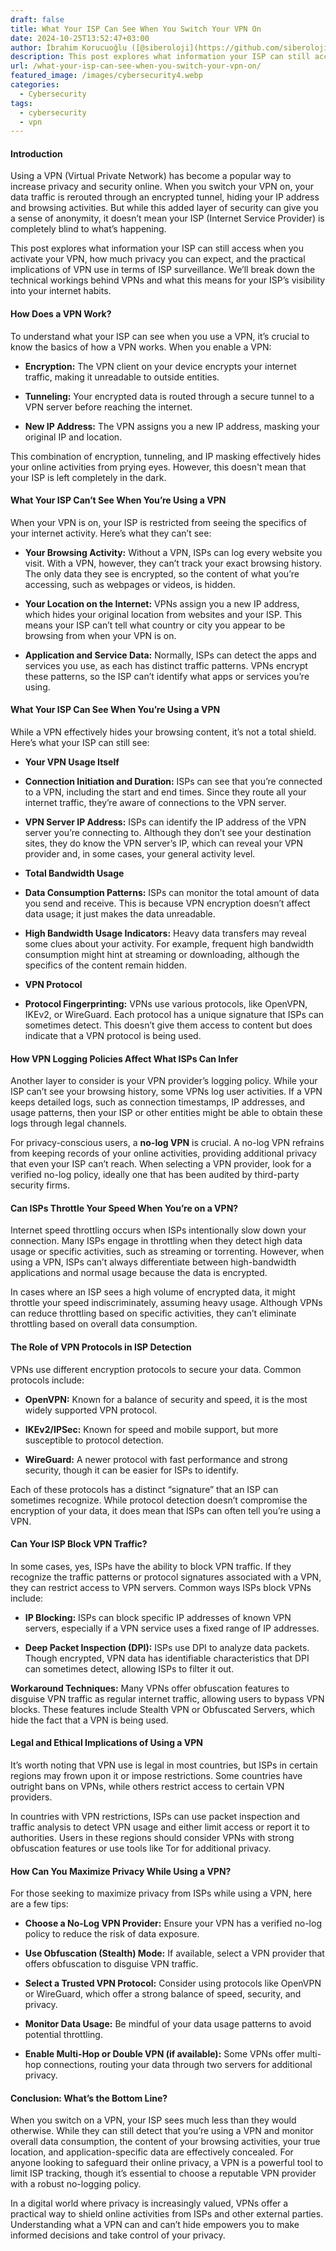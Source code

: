 ```yaml
---
draft: false
title: What Your ISP Can See When You Switch Your VPN On
date: 2024-10-25T13:52:47+03:00
author: İbrahim Korucuoğlu ([@siberoloji](https://github.com/siberoloji))
description: This post explores what information your ISP can still access when you activate your VPN, how much privacy you can expect, and the practical implications of VPN use in terms of ISP surveillance.
url: /what-your-isp-can-see-when-you-switch-your-vpn-on/
featured_image: /images/cybersecurity4.webp
categories:
  - Cybersecurity
tags:
  - cybersecurity
  - vpn
---
```


#### Introduction



Using a VPN (Virtual Private Network) has become a popular way to increase privacy and security online. When you switch your VPN on, your data traffic is rerouted through an encrypted tunnel, hiding your IP address and browsing activities. But while this added layer of security can give you a sense of anonymity, it doesn’t mean your ISP (Internet Service Provider) is completely blind to what’s happening.



This post explores what information your ISP can still access when you activate your VPN, how much privacy you can expect, and the practical implications of VPN use in terms of ISP surveillance. We’ll break down the technical workings behind VPNs and what this means for your ISP’s visibility into your internet habits.




#### How Does a VPN Work?



To understand what your ISP can see when you use a VPN, it’s crucial to know the basics of how a VPN works. When you enable a VPN:


* **Encryption:** The VPN client on your device encrypts your internet traffic, making it unreadable to outside entities.

* **Tunneling:** Your encrypted data is routed through a secure tunnel to a VPN server before reaching the internet.

* **New IP Address:** The VPN assigns you a new IP address, masking your original IP and location.




This combination of encryption, tunneling, and IP masking effectively hides your online activities from prying eyes. However, this doesn't mean that your ISP is left completely in the dark.




#### What Your ISP Can’t See When You’re Using a VPN



When your VPN is on, your ISP is restricted from seeing the specifics of your internet activity. Here’s what they can’t see:


* **Your Browsing Activity:** Without a VPN, ISPs can log every website you visit. With a VPN, however, they can’t track your exact browsing history. The only data they see is encrypted, so the content of what you’re accessing, such as webpages or videos, is hidden.

* **Your Location on the Internet:** VPNs assign you a new IP address, which hides your original location from websites and your ISP. This means your ISP can’t tell what country or city you appear to be browsing from when your VPN is on.

* **Application and Service Data:** Normally, ISPs can detect the apps and services you use, as each has distinct traffic patterns. VPNs encrypt these patterns, so the ISP can’t identify what apps or services you’re using.
#### What Your ISP **Can** See When You’re Using a VPN



While a VPN effectively hides your browsing content, it’s not a total shield. Here’s what your ISP can still see:


* **Your VPN Usage Itself**



* **Connection Initiation and Duration:** ISPs can see that you’re connected to a VPN, including the start and end times. Since they route all your internet traffic, they’re aware of connections to the VPN server.

* **VPN Server IP Address:** ISPs can identify the IP address of the VPN server you’re connecting to. Although they don’t see your destination sites, they do know the VPN server’s IP, which can reveal your VPN provider and, in some cases, your general activity level.



* **Total Bandwidth Usage**



* **Data Consumption Patterns:** ISPs can monitor the total amount of data you send and receive. This is because VPN encryption doesn’t affect data usage; it just makes the data unreadable.

* **High Bandwidth Usage Indicators:** Heavy data transfers may reveal some clues about your activity. For example, frequent high bandwidth consumption might hint at streaming or downloading, although the specifics of the content remain hidden.



* **VPN Protocol**



* **Protocol Fingerprinting:** VPNs use various protocols, like OpenVPN, IKEv2, or WireGuard. Each protocol has a unique signature that ISPs can sometimes detect. This doesn’t give them access to content but does indicate that a VPN protocol is being used.
#### How VPN Logging Policies Affect What ISPs Can Infer



Another layer to consider is your VPN provider’s logging policy. While your ISP can’t see your browsing history, some VPNs log user activities. If a VPN keeps detailed logs, such as connection timestamps, IP addresses, and usage patterns, then your ISP or other entities might be able to obtain these logs through legal channels.



For privacy-conscious users, a **no-log VPN** is crucial. A no-log VPN refrains from keeping records of your online activities, providing additional privacy that even your ISP can’t reach. When selecting a VPN provider, look for a verified no-log policy, ideally one that has been audited by third-party security firms.




#### Can ISPs Throttle Your Speed When You’re on a VPN?



Internet speed throttling occurs when ISPs intentionally slow down your connection. Many ISPs engage in throttling when they detect high data usage or specific activities, such as streaming or torrenting. However, when using a VPN, ISPs can’t always differentiate between high-bandwidth applications and normal usage because the data is encrypted.



In cases where an ISP sees a high volume of encrypted data, it might throttle your speed indiscriminately, assuming heavy usage. Although VPNs can reduce throttling based on specific activities, they can’t eliminate throttling based on overall data consumption.




#### The Role of VPN Protocols in ISP Detection



VPNs use different encryption protocols to secure your data. Common protocols include:


* **OpenVPN:** Known for a balance of security and speed, it is the most widely supported VPN protocol.

* **IKEv2/IPSec:** Known for speed and mobile support, but more susceptible to protocol detection.

* **WireGuard:** A newer protocol with fast performance and strong security, though it can be easier for ISPs to identify.




Each of these protocols has a distinct “signature” that an ISP can sometimes recognize. While protocol detection doesn’t compromise the encryption of your data, it does mean that ISPs can often tell you’re using a VPN.




#### Can Your ISP Block VPN Traffic?



In some cases, yes, ISPs have the ability to block VPN traffic. If they recognize the traffic patterns or protocol signatures associated with a VPN, they can restrict access to VPN servers. Common ways ISPs block VPNs include:


* **IP Blocking:** ISPs can block specific IP addresses of known VPN servers, especially if a VPN service uses a fixed range of IP addresses.

* **Deep Packet Inspection (DPI):** ISPs use DPI to analyze data packets. Though encrypted, VPN data has identifiable characteristics that DPI can sometimes detect, allowing ISPs to filter it out.




**Workaround Techniques:** Many VPNs offer obfuscation features to disguise VPN traffic as regular internet traffic, allowing users to bypass VPN blocks. These features include Stealth VPN or Obfuscated Servers, which hide the fact that a VPN is being used.




#### Legal and Ethical Implications of Using a VPN



It’s worth noting that VPN use is legal in most countries, but ISPs in certain regions may frown upon it or impose restrictions. Some countries have outright bans on VPNs, while others restrict access to certain VPN providers.



In countries with VPN restrictions, ISPs can use packet inspection and traffic analysis to detect VPN usage and either limit access or report it to authorities. Users in these regions should consider VPNs with strong obfuscation features or use tools like Tor for additional privacy.




#### How Can You Maximize Privacy While Using a VPN?



For those seeking to maximize privacy from ISPs while using a VPN, here are a few tips:


* **Choose a No-Log VPN Provider:** Ensure your VPN has a verified no-log policy to reduce the risk of data exposure.

* **Use Obfuscation (Stealth) Mode:** If available, select a VPN provider that offers obfuscation to disguise VPN traffic.

* **Select a Trusted VPN Protocol:** Consider using protocols like OpenVPN or WireGuard, which offer a strong balance of speed, security, and privacy.

* **Monitor Data Usage:** Be mindful of your data usage patterns to avoid potential throttling.

* **Enable Multi-Hop or Double VPN (if available):** Some VPNs offer multi-hop connections, routing your data through two servers for additional privacy.
#### Conclusion: What’s the Bottom Line?



When you switch on a VPN, your ISP sees much less than they would otherwise. While they can still detect that you’re using a VPN and monitor overall data consumption, the content of your browsing activities, your true location, and application-specific data are effectively concealed. For anyone looking to safeguard their online privacy, a VPN is a powerful tool to limit ISP tracking, though it’s essential to choose a reputable VPN provider with a robust no-logging policy.



In a digital world where privacy is increasingly valued, VPNs offer a practical way to shield online activities from ISPs and other external parties. Understanding what a VPN can and can’t hide empowers you to make informed decisions and take control of your privacy.
